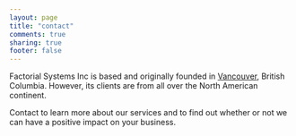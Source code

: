 ```yaml
---
layout: page
title: "contact"
comments: true
sharing: true
footer: false
---
```

Factorial Systems Inc is based and originally founded in [Vancouver](http://vancouver.ca/), British Columbia. However, its clients are from all over the North American continent.

Contact <span id="obfuscate-email"></span> to learn more about our services and to find out whether or not we can have a positive impact on your business.




